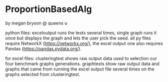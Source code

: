 # ProportionBasedAlg
by megan bryson @ queens u

python files:
exceloutput runs the tests several times, single graph runs it once but displays the graph and lets the user pick the seed. 
all py files require NetworkX (https://networkx.org/), the excel output one also requires Pandas (https://pandas.pydata.org/).

for excel files:
clusteringtest shows raw output data used to selection our four benchmark graphs generations.
graphtests show raw output data and graphs that came from running the excel output file several times on the graphs selected from clusteringtest. 
